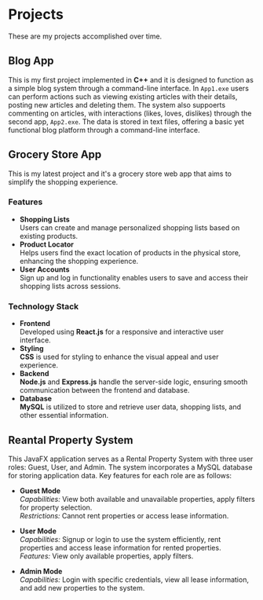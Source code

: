 # Projects

These are my projects accomplished over time.


## Blog App
  This is my first project implemented in **C++** and it is designed to function as a simple blog system through a command-line interface. In `App1.exe` users can perform actions such as viewing existing articles with their details, posting new articles and deleting them. The system also suppoerts commenting on articles, with interactions (likes, loves, dislikes) through the second app, `App2.exe`.
  The data is stored in text files, offering a basic yet functional blog platform through a command-line interface.
##
##
## Grocery Store App

This is my latest project and it's a grocery store web app that aims to simplify the shopping experience.
### Features
* **Shopping Lists**\
   Users can create and manage personalized shopping lists based on existing products.
* **Product Locator**\
   Helps users find the exact location of products in the physical store, enhancing the 	shopping experience.
* **User Accounts**\
   Sign up and log in functionality enables users to save and access their shopping lists	across sessions.
### Technology Stack
* **Frontend**\
   Developed using **React.js** for a responsive and interactive user interface.
* **Styling**\
   **CSS** is used for styling to enhance the visual appeal and user experience.
* **Backend**\
   **Node.js** and **Express.js** handle the server-side logic, ensuring smooth communication between the frontend and database.
* **Database**\
   **MySQL** is utilized to store and retrieve user data, shopping lists, and other essential 		information.

##
##
## Reantal Property System
  This JavaFX application serves as a Rental Property System with three user roles: Guest, User, and Admin. The system incorporates a MySQL database for storing application data. Key features for each role are as follows:
  * **Guest Mode**\
_Capabilities:_  View both available and unavailable properties, apply filters for property selection.\
_Restrictions:_ Cannot rent properties or access lease information.

  * **User Mode**\
    _Capabilities:_ Signup or login to use the system efficiently, rent properties and access lease information for rented properties.\
    _Features:_ View only available properties, apply filters.

  * **Admin Mode**\
  _Capabilities:_ Login with specific credentials, view all lease information, and add new properties to the system.
